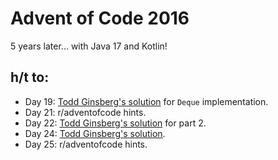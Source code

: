 # Advent of Code 2016

5 years later... with Java 17 and Kotlin!

## h/t to:

* Day 19: [Todd Ginsberg's solution](https://github.com/tginsberg/advent-2016-kotlin/blob/master/src/main/kotlin/com/ginsberg/advent2016/Day19.kt) for `Deque` implementation.
* Day 21: r/adventofcode hints.
* Day 22: [Todd Ginsberg's solution](https://github.com/tginsberg/advent-2016-kotlin/blob/master/src/main/kotlin/com/ginsberg/advent2016/Day22.kt) for part 2.
* Day 24: [Todd Ginsberg's solution](https://github.com/tginsberg/advent-2016-kotlin/blob/master/src/main/kotlin/com/ginsberg/advent2016/Day24.kt).
* Day 25: r/adventofcode hints.